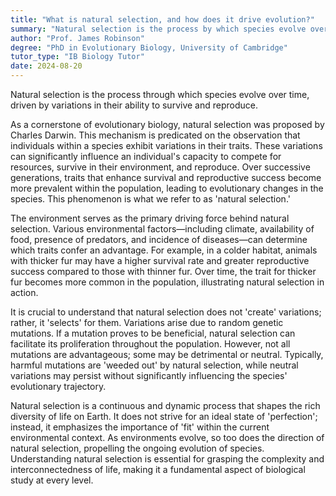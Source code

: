 ```yaml
---
title: "What is natural selection, and how does it drive evolution?"
summary: "Natural selection is the process by which species evolve over time due to variations in their ability to survive and reproduce."
author: "Prof. James Robinson"
degree: "PhD in Evolutionary Biology, University of Cambridge"
tutor_type: "IB Biology Tutor"
date: 2024-08-20
---
```


Natural selection is the process through which species evolve over time, driven by variations in their ability to survive and reproduce.

As a cornerstone of evolutionary biology, natural selection was proposed by Charles Darwin. This mechanism is predicated on the observation that individuals within a species exhibit variations in their traits. These variations can significantly influence an individual's capacity to compete for resources, survive in their environment, and reproduce. Over successive generations, traits that enhance survival and reproductive success become more prevalent within the population, leading to evolutionary changes in the species. This phenomenon is what we refer to as 'natural selection.'

The environment serves as the primary driving force behind natural selection. Various environmental factors—including climate, availability of food, presence of predators, and incidence of diseases—can determine which traits confer an advantage. For example, in a colder habitat, animals with thicker fur may have a higher survival rate and greater reproductive success compared to those with thinner fur. Over time, the trait for thicker fur becomes more common in the population, illustrating natural selection in action.

It is crucial to understand that natural selection does not 'create' variations; rather, it 'selects' for them. Variations arise due to random genetic mutations. If a mutation proves to be beneficial, natural selection can facilitate its proliferation throughout the population. However, not all mutations are advantageous; some may be detrimental or neutral. Typically, harmful mutations are 'weeded out' by natural selection, while neutral variations may persist without significantly influencing the species' evolutionary trajectory.

Natural selection is a continuous and dynamic process that shapes the rich diversity of life on Earth. It does not strive for an ideal state of 'perfection'; instead, it emphasizes the importance of 'fit' within the current environmental context. As environments evolve, so too does the direction of natural selection, propelling the ongoing evolution of species. Understanding natural selection is essential for grasping the complexity and interconnectedness of life, making it a fundamental aspect of biological study at every level.
    